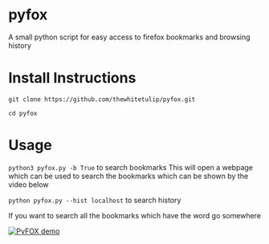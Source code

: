 # pyfox
A small python script for easy access to firefox bookmarks and browsing history

Install Instructions
======================
`git clone https://github.com/thewhitetulip/pyfox.git`

`cd pyfox`


Usage
=======

`python3 pyfox.py -b True` to search bookmarks
This will open a webpage which can be used to search the bookmarks which can be shown by the video below

`python pyfox.py --hist localhost` to search history

If you want to search all the bookmarks which have the word go somewhere

[![PyFOX demo](http://img.youtube.com/vi/RfgEO42HA5Y/0.jpg)](https://www.youtube.com/watch?v=RfgEO42HA5Y "PyFOX demo")
